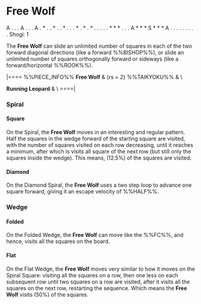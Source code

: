# Free Wolf

<div class = "movement">
A . . . A . . . A
. * . . * . . * .
. . * . * . * . .
. . . * * * . . .
A * * * S * * * A
. . . . . . . . .
Shogi: 1
</div>

The **Free Wolf** can slide an unlimited number of squares in
each of the two forward diagonal directions (like a forward %%BISHOP%%),
or slide an unlimited number of squares orthogonally forward or
sideways (like a forward/horizontal %%ROOK%%).

|====
%%PIECE_INFO%%
  **Free Wolf**
& {rs = 2} %%TAIKYOKU%%
& \\

  **Running Leopard**
& \\
====|


### Spiral

#### Square

On the Spiral, the **Free Wolf** moves in an interesting and regular pattern.
Half the squares in the wedge forward of the starting square are visited,
with the number of squares visited on each row decreasing, until it reaches
a minimum, after which is visits all square of the next row (but still only
the squares inside the wedge). This means, \(12.5\%\) of the squares are
visited.

#### Diamond

On the Diamond Spiral, the **Free Wolf** uses a two step loop to advance
one square forward, giving it an escape velocity of %%HALF%%.

### Wedge

#### Folded

On the Folded Wedge, the **Free Wolf** can move like the %%FC%%,
and hence, visits all the squares on the board.

#### Flat

On the Flat Wedge, the **Free Wolf** moves very similar to how it moves
on the Spiral Square: visiting all the squares on a row, then one less on each
subsequent row until two squares on a row are visited, after it visits all
the squares on the next row, restarting the sequence. Which means the
**Free Wolf** visits \(50\%\) of the squares.
